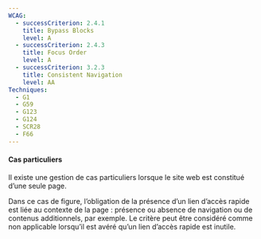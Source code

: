 ```yaml
---
WCAG:
  - successCriterion: 2.4.1
    title: Bypass Blocks
    level: A
  - successCriterion: 2.4.3
    title: Focus Order
    level: A
  - successCriterion: 3.2.3
    title: Consistent Navigation
    level: AA
Techniques:
  - G1
  - G59
  - G123
  - G124
  - SCR28
  - F66
---
```


#### Cas particuliers

Il existe une gestion de cas particuliers lorsque le site web est constitué d’une seule page.

Dans ce cas de figure, l’obligation de la présence d’un lien d’accès rapide est liée au contexte de la page : présence ou absence de navigation ou de contenus additionnels, par exemple. Le critère peut être considéré comme non applicable lorsqu’il est avéré qu’un lien d’accès rapide est inutile.
